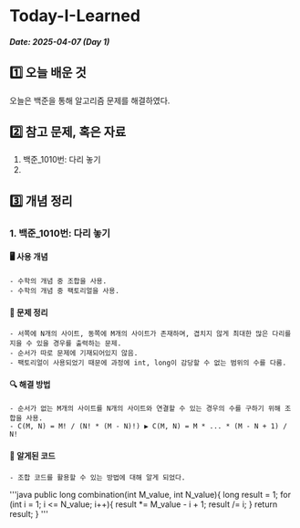 # Today-I-Learned

##### Date: 2025-04-07 (Day 1)

## 1️⃣ 오늘 배운 것
오늘은 백준을 통해 알고리즘 문제를 해결하였다.

## 2️⃣ 참고 문제, 혹은 자료
  1. 백준_1010번: 다리 놓기
  2.

## 3️⃣ 개념 정리
  ### 1. 백준_1010번: 다리 놓기
  #### 🖥 사용 개념
    - 수학의 개념 중 조합을 사용.
    - 수학의 개념 중 팩토리얼을 사용.
    
  #### 📃 문제 정리
    - 서쪽에 N개의 사이트, 동쪽에 M개의 사이트가 존재하며, 겹치지 않게 최대한 많은 다리를 지을 수 있을 경우를 출력하는 문제.
    - 순서가 따로 문제에 기재되어있지 않음.
    - 팩토리얼이 사용되었기 때문에 과정에 int, long이 감당할 수 없는 범위의 수를 다룸.
      
  #### 🔍 해결 방법
    - 순서가 없는 M개의 사이트를 N개의 사이트와 연결할 수 있는 경우의 수를 구하기 위해 조합을 사용.
    - C(M, N) = M! / (N! * (M - N)!) ▶ C(M, N) = M * ... * (M - N + 1) / N!

  #### 🔑 알게된 코드
    - 조합 코드를 활용할 수 있는 방법에 대해 알게 되었다.
  '''java
  public long combination(int M_value, int N_value){
    long result = 1;
    for (int i = 1; i <= N_value; i++){
      result *= M_value - i + 1;
      result /= i;
    }
    return result;
  }
  '''
